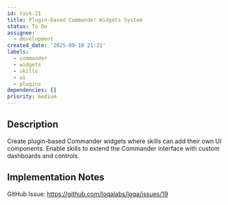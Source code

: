 ```yaml
---
id: task-21
title: Plugin-based Commander Widgets System
status: To Do
assignee:
  - development
created_date: '2025-09-10 21:21'
labels:
  - commander
  - widgets
  - skills
  - ui
  - plugins
dependencies: []
priority: medium
---
```


## Description

Create plugin-based Commander widgets where skills can add their own UI components. Enable skills to extend the Commander interface with custom dashboards and controls.

## Implementation Notes

GitHub Issue: https://github.com/loqalabs/loqa/issues/19
